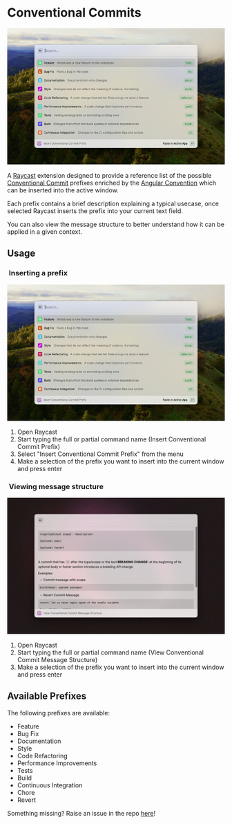# Conventional Commits

![Example of the list of commands available](./metadata/conventional-commits-1.png)

A [Raycast](https://www.raycast.com) extension designed to provide a reference list of the possible [Conventional Commit](https://www.conventionalcommits.org/en/v1.0.0/) prefixes enriched by the [Angular Convention](https://github.com/angular/angular/blob/22b96b9/CONTRIBUTING.md#-commit-message-guidelines) which can be inserted into the active window.

Each prefix contains a brief description explaining a typical usecase, once selected Raycast inserts the prefix into your current text field.

You can also view the message structure to better understand how it can be applied in a given context.

## Usage

###  Inserting a prefix

![Example of the list of commands available](./metadata/conventional-commits-1.png)

1. Open Raycast
2. Start typing the full or partial command name (Insert Conventional Commit Prefix)
3. Select "Insert Conventional Commit Prefix" from the menu
4. Make a selection of the prefix you want to insert into the current window and press enter

###  Viewing message structure

![Commit Message Screenshot](./metadata/conventional-commits-2.png)

1. Open Raycast
2. Start typing the full or partial command name (View Conventional Commit Message Structure)
3. Make a selection of the prefix you want to insert into the current window and press enter

## Available Prefixes

The following prefixes are available:

- Feature
- Bug Fix
- Documentation
- Style
- Code Refactoring
- Performance Improvements
- Tests
- Build
- Continuous Integration
- Chore
- Revert



Something missing? Raise an issue in the repo [here](https://github.com/niemtec/conventional-commits/issues)!
